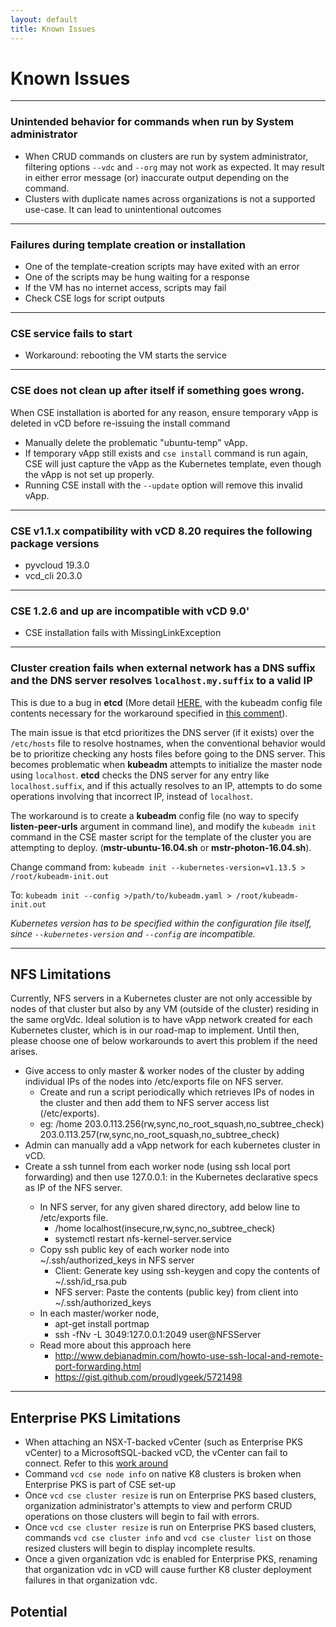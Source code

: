 ```yaml
---
layout: default
title: Known Issues
---
```

# Known Issues

<a name="general"></a>

---

### Unintended behavior for commands when run by System administrator

- When CRUD commands on clusters are run by system administrator, filtering 
options `--vdc` and `--org` may not work as expected. It may result in either 
error message (or) inaccurate output depending on the command.
- Clusters with duplicate names across organizations is not a supported use-case. 
It can lead to unintentional outcomes

---

### Failures during template creation or installation

- One of the template-creation scripts may have exited with an error
- One of the scripts may be hung waiting for a response
- If the VM has no internet access, scripts may fail
- Check CSE logs for script outputs

---

### CSE service fails to start

- Workaround: rebooting the VM starts the service

---

### CSE does not clean up after itself if something goes wrong.

When CSE installation is aborted for any reason, ensure temporary vApp is deleted in vCD before re-issuing the install command

- Manually delete the problematic "ubuntu-temp" vApp.
- If temporary vApp still exists and `cse install` command is run again, CSE will just capture the vApp as the Kubernetes template, even though the vApp is not set up properly.
- Running CSE install with the `--update` option will remove this invalid vApp.

---

### CSE v1.1.x compatibility with vCD 8.20 requires the following package versions

- pyvcloud 19.3.0
- vcd_cli 20.3.0

---

### CSE 1.2.6 and up are incompatible with vCD 9.0'

- CSE installation fails with MissingLinkException

---

### Cluster creation fails when external network has a DNS suffix and the DNS server resolves `localhost.my.suffix` to a valid IP

This is due to a bug in **etcd** (More detail [HERE](https://github.com/kubernetes/kubernetes/issues/57709), with the kubeadm config file contents necessary for the workaround specified in [this comment](https://github.com/kubernetes/kubernetes/issues/57709#issuecomment-355709778)).

The main issue is that etcd prioritizes the DNS server (if it exists) over the `/etc/hosts` file to resolve hostnames, when the conventional behavior would be to prioritize checking any hosts files before going to the DNS server. This becomes problematic when **kubeadm** attempts to initialize the master node using `localhost`. **etcd** checks the DNS server for any entry like `localhost.suffix`, and if this actually resolves to an IP, attempts to do some operations involving that incorrect IP, instead of `localhost`.

The workaround is to create a **kubeadm** config file (no way to specify **listen-peer-urls** argument in command line), and modify the `kubeadm init` command in the CSE master script for the template of the cluster you are attempting to deploy. (**mstr-ubuntu-16.04.sh** or **mstr-photon-16.04.sh**).

Change command from: `kubeadm init --kubernetes-version=v1.13.5 > /root/kubeadm-init.out`

To: `kubeadm init --config >/path/to/kubeadm.yaml > /root/kubeadm-init.out`

*Kubernetes version has to be specified within the configuration file itself, since `--kubernetes-version` and `--config` are incompatible.*

---

<a name="nfs"></a>

## NFS Limitations

Currently, NFS servers in a Kubernetes cluster are not only accessible
by nodes of that cluster but also by any VM (outside of the cluster)
residing in the same orgVdc. Ideal solution is to have vApp network
created for each Kubernetes cluster, which is in our road-map to
implement. Until then, please choose one of below workarounds to
avert this problem if the need arises.

- Give access to only master & worker nodes of the cluster by adding individual IPs of the nodes into /etc/exports file on NFS server.
    - Create and run a script periodically which retrieves IPs of nodes in the cluster and then add them to NFS server access list (/etc/exports).
    - eg: /home 203.0.113.256(rw,sync,no_root_squash,no_subtree_check) 203.0.113.257(rw,sync,no_root_squash,no_subtree_check)
- Admin can manually add a vApp network for each kubernetes cluster in vCD.
- Create a ssh tunnel from each worker node (using ssh local port forwarding) and then use 127.0.0.1:<port> in the  Kubernetes declarative specs as IP of the NFS server.
    - In NFS server, for any given shared directory, add below line to /etc/exports file.
        - /home localhost(insecure,rw,sync,no_subtree_check)
        - systemctl restart nfs-kernel-server.service
    - Copy ssh public key of each worker node into ~/.ssh/authorized_keys in NFS server
        - Client: Generate key using ssh-keygen and copy the contents of ~/.ssh/id_rsa.pub
        - NFS server: Paste the contents (public key) from client into ~/.ssh/authorized_keys
    - In each master/worker node,
        - apt-get install portmap
        - ssh -fNv -L 3049:127.0.0.1:2049 user@NFSServer
    - Read more about this approach here
        - http://www.debianadmin.com/howto-use-ssh-local-and-remote-port-forwarding.html
        - https://gist.github.com/proudlygeek/5721498

---

<a name="ent-pks"></a>

## Enterprise PKS Limitations

* When attaching an NSX-T-backed vCenter (such as Enterprise PKS vCenter) to a 
MicrosoftSQL-backed vCD, the vCenter can fail to connect. Refer to this 
[work around](https://docs.vmware.com/en/vCloud-Director/9.7/rn/vmware-vcloud-director-for-service-providers-97-release-notes.html)
* Command `vcd cse node info` on native K8 clusters is broken when 
Enterprise PKS is part of CSE set-up
* Once `vcd cse cluster resize` is run on Enterprise PKS based clusters, 
organization administrator's attempts to view and perform CRUD operations on those 
clusters will begin to fail with errors.
* Once `vcd cse cluster resize` is run on Enterprise PKS based clusters, commands 
`vcd cse cluster info` and `vcd cse cluster list` on those resized clusters will begin to display 
incomplete results. 
* Once a given organization vdc is enabled for Enterprise PKS, 
renaming that organization vdc in vCD will cause further K8 cluster deployment 
failures in that organization vdc.

## Potential